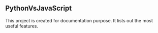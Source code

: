 ## PythonVsJavaScript

This project is created for documentation purpose. It lists out the most useful features.
